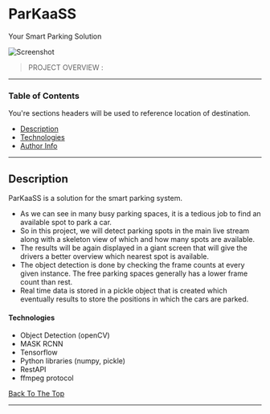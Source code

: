 # ParKaaSS 

Your Smart Parking Solution


![Screenshot](https://user-images.githubusercontent.com/75924783/205169564-847a6ac4-1cf0-4441-8e0c-83da95004e15.jpg)

> PROJECT OVERVIEW :

---

### Table of Contents
You're sections headers will be used to reference location of destination.

- [Description](#description)
- [Technologies](#technologies)
- [Author Info](#author-info)

---

## Description

ParKaaSS is a solution for the smart parking system.

- As we can see in many busy parking spaces, it is a tedious job to find an available spot to park a car.
- So in this project, we will detect parking spots in the main live stream along with a skeleton view of which and how many spots are available.
- The results will be again displayed in a giant screen that will give the drivers a better overview which nearest spot is available.
- The object detection is done by checking the frame counts at every given instance. The free parking spaces generally has a lower frame count than rest.
- Real time data is stored in a pickle object that is created which eventually results to store the positions in which the cars are parked.

#### Technologies

- Object Detection (openCV)
- MASK RCNN
- Tensorflow
- Python libraries (numpy, pickle)
- RestAPI
- ffmpeg protocol

[Back To The Top](#ParkaaSS)

---

